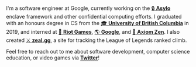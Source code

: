 I'm a software engineer at Google, currently working on the [:lock: **Asylo**](https://github.com/google/asylo) enclave framework and other confidential computing efforts. I graduated with an honours degree in CS from the [:mortar_board: **University of British Columbia**](https://www.ubc.ca/) in 2019, and interned at [:punch: **Riot Games**](https://www.riotgames.com/), [:earth_americas: **Google**](https://google.com), and [:bear: **Axiom Zen**](https://www.axiomzen.co/). I also created [:crossed_swords: **zeal.gg**](https://zeal.gg/), a site for tracking the League of Legends ranked climb.

Feel free to reach out to me about software development, computer science education, or video games via [**Twitter**](https://twitter.com/iKevinY)!
